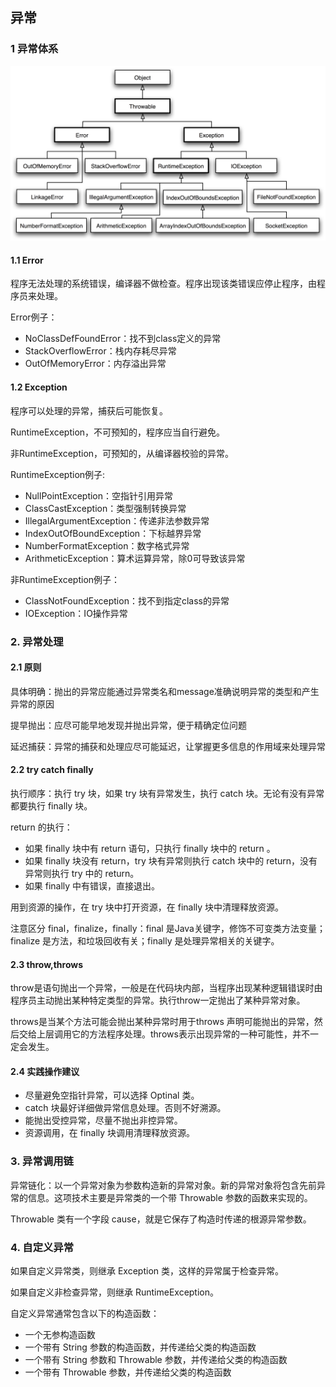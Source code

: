 ## 异常

### 1 异常体系

![ErrorException](ErrorException.png)

#### 1.1 Error

程序无法处理的系统错误，编译器不做检查。程序出现该类错误应停止程序，由程序员来处理。

Error例子：

- NoClassDefFoundError：找不到class定义的异常
- StackOverflowError：栈内存耗尽异常
- OutOfMemoryError：内存溢出异常

#### 1.2 Exception

程序可以处理的异常，捕获后可能恢复。

RuntimeException，不可预知的，程序应当自行避免。

非RuntimeException，可预知的，从编译器校验的异常。

RuntimeException例子:

- NullPointException：空指针引用异常
- ClassCastException：类型强制转换异常
- IllegalArgumentException：传递非法参数异常
- IndexOutOfBoundException：下标越界异常
- NumberFormatException：数字格式异常
- ArithmeticException：算术运算异常，除0可导致该异常

非RuntimeException例子：

- ClassNotFoundException：找不到指定class的异常
- IOException：IO操作异常

### 2. 异常处理

#### 2.1 原则

具体明确：抛出的异常应能通过异常类名和message准确说明异常的类型和产生异常的原因

提早抛出：应尽可能早地发现并抛出异常，便于精确定位问题

延迟捕获：异常的捕获和处理应尽可能延迟，让掌握更多信息的作用域来处理异常

#### 2.2 try catch finally

执行顺序：执行 try 块，如果 try 块有异常发生，执行 catch 块。无论有没有异常都要执行 finally 块。

return 的执行：

- 如果 finally 块中有 return 语句，只执行 finally 块中的 return 。
- 如果 finally 块没有 return，try 块有异常则执行 catch 块中的 return，没有异常则执行 try 中的 return。
- 如果 finally 中有错误，直接退出。

用到资源的操作，在 try 块中打开资源，在 finally 块中清理释放资源。

注意区分 final，finalize，finally：final 是Java关键字，修饰不可变类方法变量；finalize 是方法，和垃圾回收有关；finally 是处理异常相关的关键字。

#### 2.3 throw,throws

throw是语句抛出一个异常，一般是在代码块内部，当程序出现某种逻辑错误时由程序员主动抛出某种特定类型的异常。执行throw一定抛出了某种异常对象。

throws是当某个方法可能会抛出某种异常时用于throws 声明可能抛出的异常，然后交给上层调用它的方法程序处理。throws表示出现异常的一种可能性，并不一定会发生。

#### 2.4 实践操作建议

- 尽量避免空指针异常，可以选择 Optinal 类。
- catch 块最好详细做异常信息处理。否则不好溯源。
- 能抛出受控异常，尽量不抛出非控异常。
- 资源调用，在 finally 块调用清理释放资源。

### 3. 异常调用链

异常链化：以一个异常对象为参数构造新的异常对象。新的异常对象将包含先前异常的信息。这项技术主要是异常类的一个带 Throwable 参数的函数来实现的。

Throwable 类有一个字段 cause，就是它保存了构造时传递的根源异常参数。

### 4. 自定义异常

如果自定义异常类，则继承 Exception 类，这样的异常属于检查异常。

如果自定义非检查异常，则继承 RuntimeException。

自定义异常通常包含以下的构造函数：

- 一个无参构造函数
- 一个带有 String 参数的构造函数，并传递给父类的构造函数
- 一个带有 String 参数和 Throwable 参数，并传递给父类的构造函数
- 一个带有 Throwable 参数，并传递给父类的构造函数